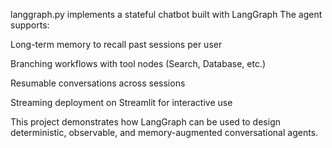 langgraph.py implements a stateful chatbot built with LangGraph
The agent supports:

Long-term memory to recall past sessions per user

Branching workflows with tool nodes (Search, Database, etc.)

Resumable conversations across sessions

Streaming deployment on Streamlit for interactive use

This project demonstrates how LangGraph can be used to design deterministic, observable, and memory-augmented conversational agents.
